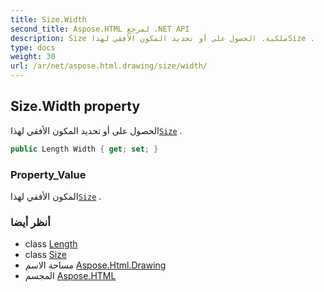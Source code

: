 ```yaml
---
title: Size.Width
second_title: Aspose.HTML لمرجع .NET API
description: Size ملكية. الحصول على أو تحديد المكون الأفقي لهذاSize .
type: docs
weight: 30
url: /ar/net/aspose.html.drawing/size/width/
---
```

## Size.Width property

الحصول على أو تحديد المكون الأفقي لهذا[`Size`](../) .

```csharp
public Length Width { get; set; }
```

### Property_Value

المكون الأفقي لهذا[`Size`](../) .

### أنظر أيضا

* class [Length](../../length/)
* class [Size](../)
* مساحة الاسم [Aspose.Html.Drawing](../../size/)
* المجسم [Aspose.HTML](../../../)


